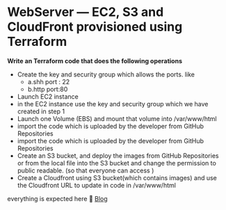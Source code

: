 # WebServer — EC2, S3 and CloudFront provisioned using Terraform

<b>Write an Terraform code that does the following operations</b>
<ul>
  <li>Create the key and security group which allows the ports.
like
    <ul style="list-style-type:circle">
 <li> a.shh port : 22</li>
  <li>b.http port:80</li>
      </ul>
      </li>
  <li>Launch EC2 instance</li>
  <li> in the EC2 instance use the key and security group which we have created in step 1</li>
  <li>Launch one Volume (EBS) and mount that volume into /var/www/html</li>
  <li>import the code which is uploaded by the developer from GitHub Repositories</li>
  <li>import the code which is uploaded by the developer from GitHub Repositories</li>
  <li>Create an S3 bucket, and deploy the images from GitHub Repositories or from the local file into the S3 bucket and change the permission to public readable. (so that everyone can access )</li>
  <li>Create a Cloudfront using S3 bucket(which contains images) and use the Cloudfront URL to update in code in /var/www/html</li>
</ul>

everything is expected here 🔗
 <a href= "https://nischalvooda.medium.com/webserver-ec2-s3-and-cloudfront-provisioned-using-terraform-github-40b659e99ae6" target="_blank">Blog</a>
